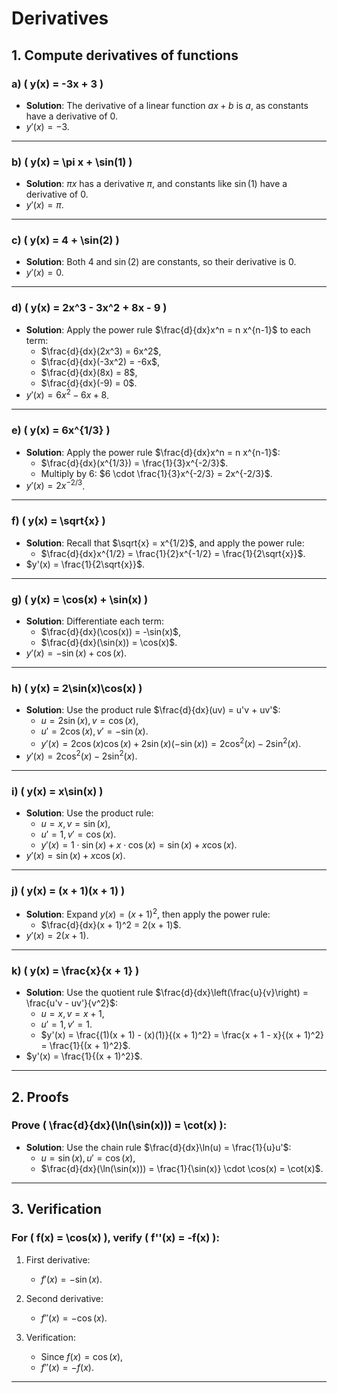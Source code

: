 # Derivatives

## 1. Compute derivatives of functions

### **a) \( y(x) = -3x + 3 \)**
- **Solution**: The derivative of a linear function $ax + b$ is $a$, as constants have a derivative of $0$.
- $y'(x) = -3$.

---

### **b) \( y(x) = \pi x + \sin(1) \)**
- **Solution**: $\pi x$ has a derivative $\pi$, and constants like $\sin(1)$ have a derivative of $0$.
- $y'(x) = \pi$.

---

### **c) \( y(x) = 4 + \sin(2) \)**
- **Solution**: Both $4$ and $\sin(2)$ are constants, so their derivative is $0$.
- $y'(x) = 0$.

---

### **d) \( y(x) = 2x^3 - 3x^2 + 8x - 9 \)**
- **Solution**: Apply the power rule $\frac{d}{dx}x^n = n x^{n-1}$ to each term:
  - $\frac{d}{dx}(2x^3) = 6x^2$,
  - $\frac{d}{dx}(-3x^2) = -6x$,
  - $\frac{d}{dx}(8x) = 8$,
  - $\frac{d}{dx}(-9) = 0$.
- $y'(x) = 6x^2 - 6x + 8$.

---

### **e) \( y(x) = 6x^{1/3} \)**
- **Solution**: Apply the power rule $\frac{d}{dx}x^n = n x^{n-1}$:
  - $\frac{d}{dx}(x^{1/3}) = \frac{1}{3}x^{-2/3}$.
  - Multiply by $6$: $6 \cdot \frac{1}{3}x^{-2/3} = 2x^{-2/3}$.
- $y'(x) = 2x^{-2/3}$.

---

### **f) \( y(x) = \sqrt{x} \)**
- **Solution**: Recall that $\sqrt{x} = x^{1/2}$, and apply the power rule:
  - $\frac{d}{dx}x^{1/2} = \frac{1}{2}x^{-1/2} = \frac{1}{2\sqrt{x}}$.
- $y'(x) = \frac{1}{2\sqrt{x}}$.

---

### **g) \( y(x) = \cos(x) + \sin(x) \)**
- **Solution**: Differentiate each term:
  - $\frac{d}{dx}(\cos(x)) = -\sin(x)$,
  - $\frac{d}{dx}(\sin(x)) = \cos(x)$.
- $y'(x) = -\sin(x) + \cos(x)$.

---

### **h) \( y(x) = 2\sin(x)\cos(x) \)**
- **Solution**: Use the product rule $\frac{d}{dx}(uv) = u'v + uv'$:
  - $u = 2\sin(x), v = \cos(x)$,
  - $u' = 2\cos(x), v' = -\sin(x)$.
  - $y'(x) = 2\cos(x)\cos(x) + 2\sin(x)(-\sin(x)) = 2\cos^2(x) - 2\sin^2(x)$.
- $y'(x) = 2\cos^2(x) - 2\sin^2(x)$.

---

### **i) \( y(x) = x\sin(x) \)**
- **Solution**: Use the product rule:
  - $u = x, v = \sin(x)$,
  - $u' = 1, v' = \cos(x)$.
  - $y'(x) = 1 \cdot \sin(x) + x \cdot \cos(x) = \sin(x) + x\cos(x)$.
- $y'(x) = \sin(x) + x\cos(x)$.

---

### **j) \( y(x) = (x + 1)(x + 1) \)**
- **Solution**: Expand $y(x) = (x + 1)^2$, then apply the power rule:
  - $\frac{d}{dx}(x + 1)^2 = 2(x + 1)$.
- $y'(x) = 2(x + 1)$.

---

### **k) \( y(x) = \frac{x}{x + 1} \)**
- **Solution**: Use the quotient rule $\frac{d}{dx}\left(\frac{u}{v}\right) = \frac{u'v - uv'}{v^2}$:
  - $u = x, v = x + 1$,
  - $u' = 1, v' = 1$.
  - $y'(x) = \frac{(1)(x + 1) - (x)(1)}{(x + 1)^2} = \frac{x + 1 - x}{(x + 1)^2} = \frac{1}{(x + 1)^2}$.
- $y'(x) = \frac{1}{(x + 1)^2}$.

---

## 2. Proofs

### **Prove \( \frac{d}{dx}(\ln(\sin(x))) = \cot(x) \):**

- **Solution**: Use the chain rule $\frac{d}{dx}\ln(u) = \frac{1}{u}u'$:
  - $u = \sin(x), u' = \cos(x)$,
  - $\frac{d}{dx}(\ln(\sin(x))) = \frac{1}{\sin(x)} \cdot \cos(x) = \cot(x)$.

---

## 3. Verification

### **For \( f(x) = \cos(x) \), verify \( f''(x) = -f(x) \):**

1. First derivative:
   - $f'(x) = -\sin(x)$.

2. Second derivative:
   - $f''(x) = -\cos(x)$.

3. Verification:
   - Since $f(x) = \cos(x)$,
   - $f''(x) = -f(x)$.

---
